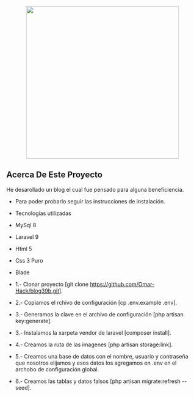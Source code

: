 <p align="center"><a href="https://laravel.com" target="_blank"><img src="https://raw.githubusercontent.com/laravel/art/master/logo-lockup/5%20SVG/2%20CMYK/1%20Full%20Color/laravel-logolockup-cmyk-red.svg" width="400"></a></p>

## Acerca De Este Proyecto
He desarollado un blog el cual fue pensado para alguna beneficiencia.

- Para poder probarlo seguir las instrucciones de instalación.

- Tecnologias utilizadas
- MySql 8
- Laravel 9
- Html 5
- Css 3 Puro
- Blade

- 1.- Clonar proyecto  [git clone https://github.com/Omar-Hack/blog39b.git].
- 2.- Copiamos el rchivo de configuración [cp .env.example .env].
- 3.- Generamos la clave en el archivo de configuración [php artisan key:generate].
- 3.- Instalamos la xarpeta vendor de laravel [composer install].
- 4.- Creamos la ruta de las imagenes [php artisan storage:link].
- 5.- Creamos una base de datos con el nombre, usuario y contraseña que nosotros elijamos y esos datos los agregamos en .env en el archobo de configuración global.
- 6.- Creamos las tablas y datos falsos [php artisan migrate:refresh --seed].

